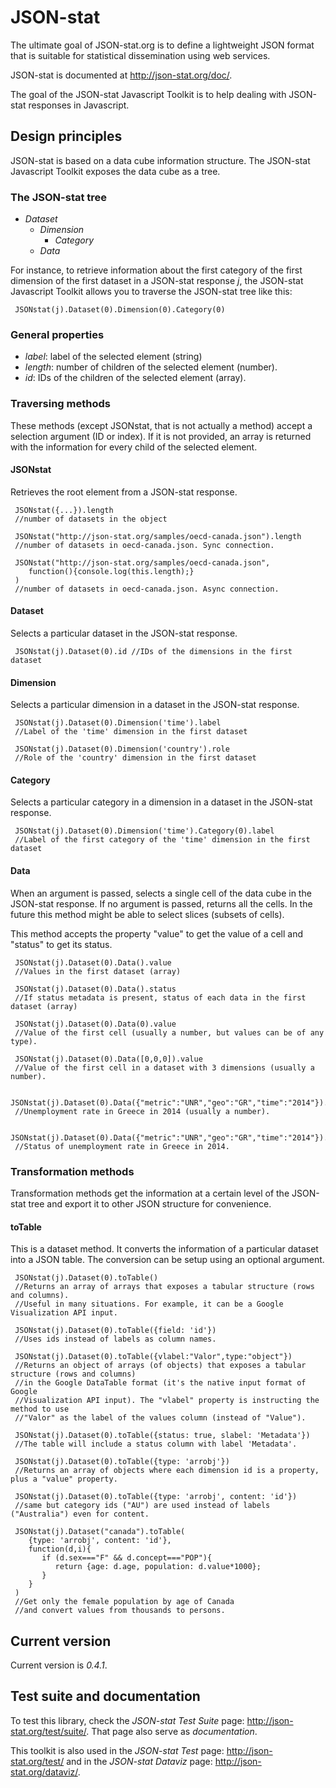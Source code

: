 # JSON-stat

The ultimate goal of JSON-stat.org is to define a lightweight JSON format that is suitable for statistical dissemination using web services.

JSON-stat is documented at http://json-stat.org/doc/.

The goal of the JSON-stat Javascript Toolkit is to help dealing with JSON-stat responses in Javascript.

## Design principles

JSON-stat is based on a data cube information structure. The JSON-stat Javascript Toolkit exposes the data cube as a tree.

### The JSON-stat tree

 * *Dataset*
   * *Dimension*
     * *Category*
   * *Data*

For instance, to retrieve information about the first category of the first dimension of the first dataset in a JSON-stat response _j_, the JSON-stat Javascript Toolkit allows you to traverse the JSON-stat tree like this:

     JSONstat(j).Dataset(0).Dimension(0).Category(0)

### General properties

 * *label*: label of the selected element (string)
 * *length*: number of children of the selected element (number).
 * *id*: IDs of the children of the selected element (array).

### Traversing methods

These methods (except JSONstat, that is not actually a method) accept a selection argument (ID or index). If it is not provided, an array is returned with the information for every child of the selected element.

#### JSONstat

Retrieves the root element from a JSON-stat response.

     JSONstat({...}).length
     //number of datasets in the object

     JSONstat("http://json-stat.org/samples/oecd-canada.json").length
     //number of datasets in oecd-canada.json. Sync connection.

     JSONstat("http://json-stat.org/samples/oecd-canada.json", 
        function(){console.log(this.length);}
     )
     //number of datasets in oecd-canada.json. Async connection.

#### Dataset

Selects a particular dataset in the JSON-stat response.

     JSONstat(j).Dataset(0).id //IDs of the dimensions in the first dataset

#### Dimension

Selects a particular dimension in a dataset in the JSON-stat response.

     JSONstat(j).Dataset(0).Dimension('time').label
     //Label of the 'time' dimension in the first dataset

     JSONstat(j).Dataset(0).Dimension('country').role
     //Role of the 'country' dimension in the first dataset

#### Category

Selects a particular category in a dimension in a dataset in the JSON-stat response.

     JSONstat(j).Dataset(0).Dimension('time').Category(0).label
     //Label of the first category of the 'time' dimension in the first dataset

#### Data

When an argument is passed, selects a single cell of the data cube in the JSON-stat response. If no argument is passed, returns all the cells. In the future this method might be able to select slices (subsets of cells).

This method accepts the property "value" to get the value of a cell and "status" to get its status.

     JSONstat(j).Dataset(0).Data().value
     //Values in the first dataset (array)

     JSONstat(j).Dataset(0).Data().status
     //If status metadata is present, status of each data in the first dataset (array)

     JSONstat(j).Dataset(0).Data(0).value
     //Value of the first cell (usually a number, but values can be of any type).

     JSONstat(j).Dataset(0).Data([0,0,0]).value
     //Value of the first cell in a dataset with 3 dimensions (usually a number).

     JSONstat(j).Dataset(0).Data({"metric":"UNR","geo":"GR","time":"2014"}).value
     //Unemployment rate in Greece in 2014 (usually a number).

     JSONstat(j).Dataset(0).Data({"metric":"UNR","geo":"GR","time":"2014"}).status
     //Status of unemployment rate in Greece in 2014.

### Transformation methods

Transformation methods get the information at a certain level of the JSON-stat tree and export it to other JSON structure for convenience.

#### toTable

This is a dataset method. It converts the information of a particular dataset into a JSON table. The conversion can be setup using an optional argument.

     JSONstat(j).Dataset(0).toTable()
     //Returns an array of arrays that exposes a tabular structure (rows and columns).
     //Useful in many situations. For example, it can be a Google Visualization API input. 

     JSONstat(j).Dataset(0).toTable({field: 'id'})
     //Uses ids instead of labels as column names.

     JSONstat(j).Dataset(0).toTable({vlabel:"Valor",type:"object"})
     //Returns an object of arrays (of objects) that exposes a tabular structure (rows and columns)
     //in the Google DataTable format (it's the native input format of Google
     //Visualization API input). The "vlabel" property is instructing the method to use
     //"Valor" as the label of the values column (instead of "Value").

     JSONstat(j).Dataset(0).toTable({status: true, slabel: 'Metadata'})
     //The table will include a status column with label 'Metadata'.

     JSONstat(j).Dataset(0).toTable({type: 'arrobj'})
     //Returns an array of objects where each dimension id is a property, plus a "value" property.

     JSONstat(j).Dataset(0).toTable({type: 'arrobj', content: 'id'})
     //same but category ids ("AU") are used instead of labels ("Australia") even for content.

     JSONstat(j).Dataset("canada").toTable(
        {type: 'arrobj', content: 'id'},
        function(d,i){
           if (d.sex==="F" && d.concept==="POP"){
              return {age: d.age, population: d.value*1000};
           }
        }
     )
     //Get only the female population by age of Canada 
     //and convert values from thousands to persons.

## Current version

Current version is *0.4.1*.

## Test suite and documentation

To test this library, check the *JSON-stat Test Suite* page: http://json-stat.org/test/suite/. That page also serve as *documentation*.

This toolkit is also used in the *JSON-stat Test* page: http://json-stat.org/test/ and in the *JSON-stat Dataviz* page: http://json-stat.org/dataviz/.
